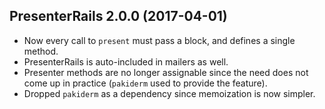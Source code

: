 ## PresenterRails 2.0.0 (2017-04-01) ##

*   Now every call to `present` must pass a block, and defines a single method.
*   PresenterRails is auto-included in mailers as well.
*   Presenter methods are no longer assignable since the need does not come up in practice (`pakiderm` used to provide the feature).
*   Dropped `pakiderm` as a dependency since memoization is now simpler.
